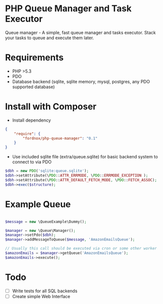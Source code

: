 PHP Queue Manager and Task Executor
=================

Queue manager - A simple, fast queue manager and tasks executor.
Stack your tasks to queue and execute them later.

Requirements
=================

* PHP >5.3
* PDO
* Database backend (sqlite, sqlite memory, mysql, postgres, any PDO supported database)


Install with Composer
=================

* Install dependency

```json
{
    "require": {
        "fordnox/php-queue-manager": "0.1"
    }
}
```

* Use included sqlite file (extra/queue.sqlite) for basic backend system to connect to via PDO

```php
$dbh = new PDO('sqlite:queue.sqlite');
$dbh->setAttribute(\PDO::ATTR_ERRMODE, \PDO::ERRMODE_EXCEPTION );
$dbh->setAttribute(\PDO::ATTR_DEFAULT_FETCH_MODE, \PDO::FETCH_ASSOC);
$dbh->exec($structure);
```

Example Queue
=================

```php

$message = new \QueueExample\Dummy();

$manager = new \Queue\Manager();
$manager->setPdo($dbh);
$manager->addMessageToQueue($message, 'AmazonEmailsQueue');

// Usually this call should be executed via cron or some other worker
$amazonEmails = $manager->getQueue('AmazonEmailsQueue');
$amazonEmails->execute();

```

Todo
=================

- [ ] Write tests for all SQL backends
- [ ] Create simple Web Interface